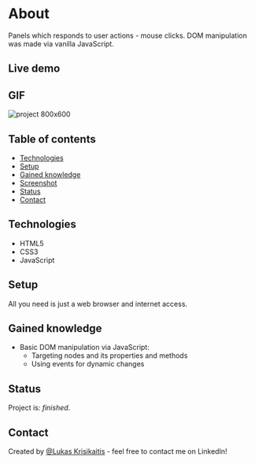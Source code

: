 # About

Panels which responds to user actions - mouse clicks. DOM manipulation was made via vanilla JavaScript. 

## Live demo


## GIF 

![project 800x600](https://user-images.githubusercontent.com/23439837/123555077-26b93f80-d78c-11eb-9d05-2cb1e196774c.gif)

## Table of contents
* [Technologies](#technologies)
* [Setup](#setup)
* [Gained knowledge](#gained-knowledge)
* [Screenshot](#screenshot)
* [Status](#status)
* [Contact](#contact)

## Technologies
* HTML5
* CSS3
* JavaScript

## Setup
All you need is just a web browser and internet access.

## Gained knowledge
* Basic DOM manipulation via JavaScript:
  * Targeting nodes and its properties and methods
  * Using events for dynamic changes

## Status
Project is: _finished_.

## Contact
Created by [@Lukas Krisikaitis](https://www.linkedin.com/in/lukas-krisikaitis-44597a1b0/) - feel free to contact me on LinkedIn!

